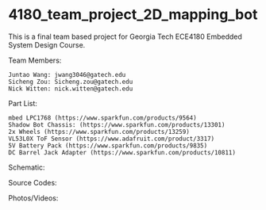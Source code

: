 # 4180_team_project_2D_mapping_bot

This is a final team based project for Georgia Tech ECE4180 Embedded System Design Course.

Team Members:

    Juntao Wang: jwang3046@gatech.edu
    Sicheng Zou: Sicheng.zou@gatech.edu
    Nick Witten: nick.witten@gatech.edu

Part List:

    mbed LPC1768 (https://www.sparkfun.com/products/9564)
    Shadow Bot Chassis: (https://www.sparkfun.com/products/13301)
    2x Wheels (https://www.sparkfun.com/products/13259)
    VL53L0X ToF Sensor (https://www.adafruit.com/product/3317)
    5V Battery Pack (https://www.sparkfun.com/products/9835)
    DC Barrel Jack Adapter (https://www.sparkfun.com/products/10811)
    
Schematic:

Source Codes:

Photos/Videos:
